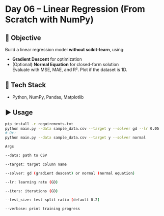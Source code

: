 # Day 06 – Linear Regression (From Scratch with NumPy)

## 📌 Objective
Build a linear regression model **without scikit-learn**, using:
- **Gradient Descent** for optimization
- (Optional) **Normal Equation** for closed-form solution  
Evaluate with MSE, MAE, and R². Plot if the dataset is 1D.


## 🧰 Tech Stack
- Python, NumPy, Pandas, Matplotlib





## ▶️ Usage
```bash
pip install -r requirements.txt
python main.py --data sample_data.csv --target y --solver gd --lr 0.05 --iters 2000 --verbose
# Or:
python main.py --data sample_data.csv --target y --solver normal

Args

--data: path to CSV

--target: target column name

--solver: gd (gradient descent) or normal (normal equation)

--lr: learning rate (GD)

--iters: iterations (GD)

--test_size: test split ratio (default 0.2)

--verbose: print training progress